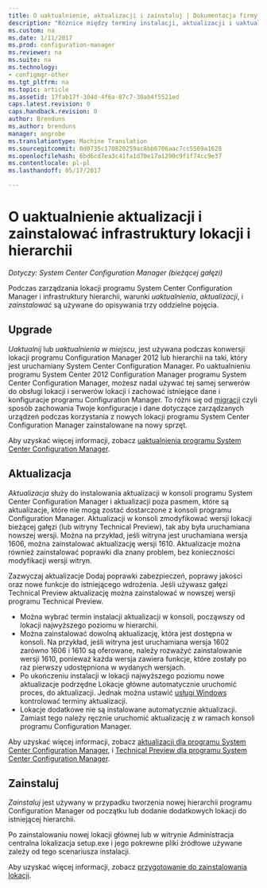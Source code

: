```yaml
---
title: O uaktualnienie, aktualizacji i zainstaluj | Dokumentacja firmy Microsoft
description: "Różnice między terminy instalacji, aktualizacji i uaktualnienia, podczas zarządzania infrastrukturą programu Configuration Manager."
ms.custom: na
ms.date: 1/11/2017
ms.prod: configuration-manager
ms.reviewer: na
ms.suite: na
ms.technology:
- configmgr-other
ms.tgt_pltfrm: na
ms.topic: article
ms.assetid: 17fab17f-304d-4f6a-87c7-30ab4f5521ed
caps.latest.revision: 0
caps.handback.revision: 0
author: Brenduns
ms.author: brenduns
manager: angrobe
ms.translationtype: Machine Translation
ms.sourcegitcommit: 0d0735c170820259ac8bb6706aac7cc5569a1628
ms.openlocfilehash: 6bd6cd7ea3c41fa1d70e17a1290c9f1f74cc9e37
ms.contentlocale: pl-pl
ms.lasthandoff: 05/17/2017

---
```


# <a name="about-upgrade-update-and-install-for-site-and-hierarchy-infrastructure"></a>O uaktualnienie aktualizacji i zainstalować infrastruktury lokacji i hierarchii

*Dotyczy: System Center Configuration Manager (bieżącej gałęzi)*


Podczas zarządzania lokacji programu System Center Configuration Manager i infrastruktury hierarchii, warunki *uaktualnienia*, *aktualizacji*, i *zainstalować* są używane do opisywania trzy oddzielne pojęcia.

## <a name="upgrade"></a>Upgrade
*Uaktualnij* lub *uaktualnienia w miejscu*, jest używana podczas konwersji lokacji programu Configuration Manager 2012 lub hierarchii na taki, który jest uruchamiany System Center Configuration Manager.
Po uaktualnieniu programu System Center 2012 Configuration Manager programu System Center Configuration Manager, możesz nadal używać tej samej serwerów do obsługi lokacji i serwerów lokacji i zachować istniejące dane i konfiguracje programu Configuration Manager.  To różni się od [migracji](/sccm/core/migration/migrate-data-between-hierarchies) czyli sposób zachowania Twoje konfiguracje i dane dotyczące zarządzanych urządzeń podczas korzystania z nowych lokacji programu System Center Configuration Manager zainstalowane na nowy sprzęt.

Aby uzyskać więcej informacji, zobacz [uaktualnienia programu System Center Configuration Manager](/sccm/core/servers/deploy/install/upgrade-to-configuration-manager).



## <a name="update"></a>Aktualizacja
*Aktualizacja* służy do instalowania aktualizacji w konsoli programu System Center Configuration Manager i aktualizacji poza pasmem, które są aktualizacje, które nie mogą zostać dostarczone z konsoli programu Configuration Manager. Aktualizacji w konsoli zmodyfikować wersji lokacji bieżącej gałęzi (lub witryny Technical Preview), tak aby była uruchamiana nowszej wersji. Można na przykład, jeśli witryna jest uruchamiana wersja 1606, można zainstalować aktualizację wersji 1610. Aktualizacje można również zainstalować poprawki dla znany problem, bez konieczności modyfikacji wersji witryn.      

Zazwyczaj aktualizacje Dodaj poprawki zabezpieczeń, poprawy jakości oraz nowe funkcje do istniejącego wdrożenia. Jeśli używasz gałęzi Technical Preview aktualizację można zainstalować w nowszej wersji programu Technical Preview.
-    Można wybrać termin instalacji aktualizacji w konsoli, począwszy od lokacji najwyższego poziomu w hierarchii.
- Można zainstalować dowolną aktualizację, która jest dostępna w konsoli. Na przykład, jeśli witryna jest uruchamiana wersja 1602 zarówno 1606 i 1610 są oferowane, należy rozważyć zainstalowanie wersji 1610, ponieważ każda wersja zawiera funkcje, które zostały po raz pierwszy udostępniona w wydanych wersjach.
- Po ukończeniu instalacji w lokacji najwyższego poziomu nowe aktualizacje podrzędne Lokacje główne automatycznie uruchomić proces, do aktualizacji. Jednak można ustawić [usługi Windows](/sccm/core/servers/manage/install-in-console-updates#a-namebkmkservicewindowa-service-windows-for-site-servers) kontrolować terminy aktualizacji.
- Lokacje dodatkowe nie są instalowane automatycznie aktualizacji. Zamiast tego należy ręcznie uruchomić aktualizację z w ramach konsoli programu Configuration Manager.

Aby uzyskać więcej informacji, zobacz [aktualizacji dla programu System Center Configuration Manager](/sccm/core/servers/manage/updates), i [Technical Preview dla programu System Center Configuration Manager](/sccm/core/get-started/technical-preview).



## <a name="install"></a>Zainstaluj
*Zainstaluj* jest używany w przypadku tworzenia nowej hierarchii programu Configuration Manager od początku lub dodanie dodatkowych lokacji do istniejącej hierarchii.  

Po zainstalowaniu nowej lokacji głównej lub w witrynie Administracja centralna lokalizacja setup.exe i jego pokrewne pliki źródłowe używane zależy od tego scenariusza instalacji.

Aby uzyskać więcej informacji, zobacz [przygotowanie do zainstalowania lokacji](/sccm/core/servers/deploy/install/prepare-to-install-sites).

